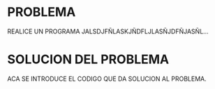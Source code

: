 # PROBLEMA 
REALICE UN PROGRAMA JALSDJFÑLASKJÑDFLJLASÑJDFÑJASÑL...

# SOLUCION DEL PROBLEMA 

ACA SE INTRODUCE EL CODIGO QUE DA SOLUCION AL PROBLEMA.

